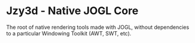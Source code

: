 Jzy3d - Native JOGL Core
================================

The root of native rendering tools made with JOGL, without dependencies to a particular Windowing Toolkit (AWT, SWT, etc).